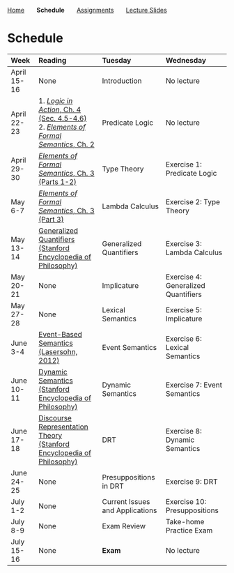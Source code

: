 [Home](https://mjs227.github.io/courses/semantic-theory-25/)&emsp;&emsp;**Schedule**&emsp;&emsp;[Assignments](https://mjs227.github.io/courses/semantic-theory-25/assignments/)&emsp;&emsp;[Lecture Slides](https://mjs227.github.io/courses/semantic-theory-25/lecture-slides/)

# Schedule

| Week | Reading | Tuesday | Wednesday |
| :--- | :--- | :--- | :--- |
| April 15-16 | None | Introduction | No lecture |
| April 22-23 | 1. [*Logic in Action*, Ch. 4 (Sec. 4.5-4.6)](http://www.logicinaction.org/docs/ch4.pdf)<br>2. [*Elements of Formal Semantics*, Ch. 2](https://www.phil.uu.nl/~yoad/efs/EFS-ch2-online.pdf) | Predicate Logic | No lecture |
| April 29-30 | [*Elements of Formal Semantics*, Ch. 3<br>(Parts 1-2)](https://www.phil.uu.nl/~yoad/efs/EFS-ch3-online.pdf) | Type Theory | Exercise 1: Predicate Logic |
| May 6-7 | [*Elements of Formal Semantics*, Ch. 3<br>(Part 3)](https://www.phil.uu.nl/~yoad/efs/EFS-ch3-online.pdf) | Lambda Calculus | Exercise 2: Type Theory |
| May 13-14 | [Generalized Quantifiers<br>(Stanford Encyclopedia of Philosophy)](https://plato.stanford.edu/entries/generalized-quantifiers/) | Generalized Quantifiers | Exercise 3: Lambda Calculus |
| May 20-21 | None | Implicature | Exercise 4: Generalized Quantifiers |
| May 27-28 | None | Lexical Semantics | Exercise 5: Implicature |
| June 3-4 | [Event-Based Semantics (Lasersohn, 2012)](https://semanticsarchive.net/Archive/jFhNWM2M/eventbasedsemantics.pdf) | Event Semantics | Exercise 6: Lexical Semantics |
| June 10-11| [Dynamic Semantics<br>(Stanford Encyclopedia of Philosophy)](https://plato.stanford.edu/entries/dynamic-semantics/) | Dynamic Semantics | Exercise 7: Event Semantics |
| June 17-18 | [Discourse Representation Theory<br>(Stanford Encyclopedia of Philosophy)](https://plato.stanford.edu/entries/discourse-representation-theory/) | DRT | Exercise 8: Dynamic Semantics |
| June 24-25 | None | Presuppositions in DRT | Exercise 9: DRT |
| July 1-2 | None | Current Issues and Applications | Exercise 10: Presuppositions |
| July 8-9 | None | Exam Review | Take-home Practice Exam |
| July 15-16 | None | **Exam** | No lecture |
